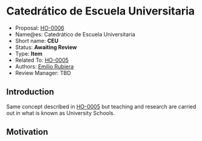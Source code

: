 # Catedrático de Escuela Universitaria

* Proposal: [HO-0006](0006-catedratico-escuela-universitaria.md)
* Name@es: Catedrático de Escuela Universitaria
* Short name:  **CEU**
* Status: **Awaiting Review**
* Type: **Item**
* Related To: [HO-0005](0005-professor-catedratico-universidad.md)
* Authors: [Emilio Rubiera](https://github.com/spitxa)
* Review Manager: TBD

## Introduction

Same concept described in [HO-0005](0005-professor-catedratico-universidad.md) but teaching and research are
carried out in what is known as University Schools.

## Motivation
